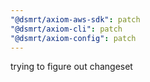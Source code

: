```yaml
---
"@dsmrt/axiom-aws-sdk": patch
"@dsmrt/axiom-cli": patch
"@dsmrt/axiom-config": patch
---
```


trying to figure out changeset
